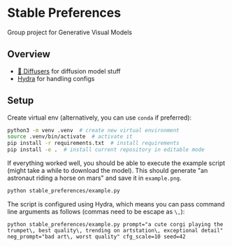 # Stable Preferences

Group project for Generative Visual Models

## Overview

- [🧨 Diffusers](https://huggingface.co/docs/diffusers/index) for diffusion model stuff
- [Hydra](https://hydra.cc/docs/intro/) for handling configs

## Setup

Create virtual env (alternatively, you can use `conda` if preferred):
```bash
python3 -m venv .venv  # create new virtual environment
source .venv/bin/activate  # activate it
pip install -r requirements.txt  # install requirements
pip install -e .  # install current repository in editable mode
```

If everything worked well, you should be able to execute the example script (might take a while to download the model).
This should generate "an astronaut riding a horse on mars" and save it in `example.png`.
```bash
python stable_preferences/example.py
```

The script is configured using Hydra, which means you can pass command line arguments as follows (commas need to be escape as `\,`):
```
python stable_preferences/example.py prompt="a cute corgi playing the trumpet\, best quality\, trending on artstation\, exceptional detail" neg_prompt="bad art\, worst quality" cfg_scale=10 seed=42
```
